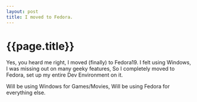 ```yaml
---
layout: post
title: I moved to Fedora.
--- 
```




 {{page.title}}
======================================================




<p>Yes, you heard me right, I moved (finally) to Fedora19. I felt using Windows, I was missing out on many geeky features, So I completely moved to Fedora, set up my entire Dev Environment on it.</p>

<p>Will be using Windows for Games/Movies, Will be using Fedora for everything else.</p>